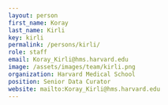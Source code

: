 ```yaml
---
layout: person
first_name: Koray
last_name: Kirli
key: kirli
permalink: /persons/kirli/
role: staff
email: Koray_Kirli@hms.harvard.edu
image: /assets/images/team/kirli.png
organization: Harvard Medical School
position: Senior Data Curator
website: mailto:Koray_Kirli@hms.harvard.edu
---
```

